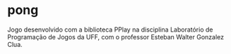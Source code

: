 # pong
Jogo desenvolvido com a biblioteca PPlay na disciplina Laboratório de Programação de Jogos da UFF, com o professor Esteban Walter Gonzalez Clua.
